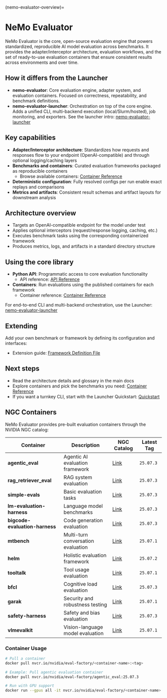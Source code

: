 (nemo-evaluator-overview)=

# NeMo Evaluator

NeMo Evaluator is the core, open-source evaluation engine that powers standardized, reproducible AI model evaluation across benchmarks. It provides the adapter/interceptor architecture, evaluation workflows, and the set of ready-to-use evaluation containers that ensure consistent results across environments and over time.

## How it differs from the Launcher
- **nemo-evaluator**: Core evaluation engine, adapter system, and evaluation containers. Focused on correctness, repeatability, and benchmark definitions.
- **nemo-evaluator-launcher**: Orchestration on top of the core engine. Adds a unified CLI, multi-backend execution (local/Slurm/hosted), job monitoring, and exporters. See the launcher intro: [nemo-evaluator-launcher](../nemo-evaluator-launcher/index.md)

## Key capabilities
- **Adapter/Interceptor architecture**: Standardizes how requests and responses flow to your endpoint (OpenAI-compatible) and through optional logging/caching layers
- **Benchmarks and containers**: Curated evaluation frameworks packaged as reproducible containers
  - Browse available containers: [Container Reference](./reference/containers.md)
- **Deterministic configuration**: Fully resolved configs per run enable exact replays and comparisons
- **Metrics and artifacts**: Consistent result schemas and artifact layouts for downstream analysis

## Architecture overview
- Targets an OpenAI-compatible endpoint for the model under test
- Applies optional interceptors (request/response logging, caching, etc.)
- Executes benchmark tasks using the corresponding containerized framework
- Produces metrics, logs, and artifacts in a standard directory structure

## Using the core library
- **Python API**: Programmatic access to core evaluation functionality
  - API reference: [API Reference](./reference/api.md)
- **Containers**: Run evaluations using the published containers for each framework
  - Container reference: [Container Reference](./reference/containers.md)

For end-to-end CLI and multi-backend orchestration, use the Launcher: [nemo-evaluator-launcher](../nemo-evaluator-launcher/index.md)

## Extending
Add your own benchmark or framework by defining its configuration and interfaces:
- Extension guide: [Framework Definition File](./extending/framework_definition_file.md)

## Next steps
- Read the architecture details and glossary in the main docs
- Explore containers and pick the benchmarks you need: [Container Reference](./reference/containers.md)
- If you want a turnkey CLI, start with the Launcher Quickstart: [Quickstart](../nemo-evaluator-launcher/quickstart.md)

## NGC Containers

NeMo Evaluator provides pre-built evaluation containers through the NVIDIA NGC catalog:

| Container | Description | NGC Catalog | Latest Tag |
|-----------|-------------|-------------|------------|
| **agentic_eval** | Agentic AI evaluation framework | [Link](https://catalog.ngc.nvidia.com/orgs/nvidia/teams/eval-factory/containers/agentic_eval) | `25.07.3` |
| **rag_retriever_eval** | RAG system evaluation | [Link](https://catalog.ngc.nvidia.com/orgs/nvidia/teams/eval-factory/containers/rag_retriever_eval) | `25.07.3` |
| **simple-evals** | Basic evaluation tasks | [Link](https://catalog.ngc.nvidia.com/orgs/nvidia/teams/eval-factory/containers/simple-evals) | `25.07.3` |
| **lm-evaluation-harness** | Language model benchmarks | [Link](https://catalog.ngc.nvidia.com/orgs/nvidia/teams/eval-factory/containers/lm-evaluation-harness) | `25.07.3` |
| **bigcode-evaluation-harness** | Code generation evaluation | [Link](https://catalog.ngc.nvidia.com/orgs/nvidia/teams/eval-factory/containers/bigcode-evaluation-harness) | `25.07.3` |
| **mtbench** | Multi-turn conversation evaluation | [Link](https://catalog.ngc.nvidia.com/orgs/nvidia/teams/eval-factory/containers/mtbench) | `25.07.1` |
| **helm** | Holistic evaluation framework | [Link](https://catalog.ngc.nvidia.com/orgs/nvidia/teams/eval-factory/containers/helm) | `25.07.2` |
| **tooltalk** | Tool usage evaluation | [Link](https://catalog.ngc.nvidia.com/orgs/nvidia/teams/eval-factory/containers/tooltalk) | `25.07.1` |
| **bfcl** | Cognitive load evaluation | [Link](https://catalog.ngc.nvidia.com/teams/eval-factory/containers/bfcl) | `25.07.3` |
| **garak** | Security and robustness testing | [Link](https://catalog.ngc.nvidia.com/orgs/nvidia/teams/eval-factory/containers/garak) | `25.07.1` |
| **safety-harness** | Safety and bias evaluation | [Link](https://catalog.ngc.nvidia.com/orgs/nvidia/teams/eval-factory/containers/safety-harness) | `25.07.3` |
| **vlmevalkit** | Vision-language model evaluation | [Link](https://catalog.ngc.nvidia.com/orgs/nvidia/teams/eval-factory/containers/vlmevalkit) | `25.07.1` |

### Container Usage

```bash
# Pull a container
docker pull nvcr.io/nvidia/eval-factory/<container-name>:<tag>

# Example: Pull agentic evaluation container
docker pull nvcr.io/nvidia/eval-factory/agentic_eval:25.07.3

# Run with GPU support
docker run --gpus all -it nvcr.io/nvidia/eval-factory/<container-name>:<tag>
```
